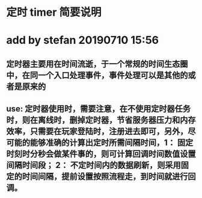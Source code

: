 # 定时 timer 简要说明
# add by stefan 20190710 15:56 

## 定时器主要用在时间流逝，于一个常规的时间生态圈中，在同一个入口处理事件，事件处理可以是其他的或者是原来的

## use: 定时器使用时，需要注意，在不使用定时器任务时，则在离线时，删掉定时器，节省服务器压力和内存效率，只需要在玩家登陆时，注册进去即可，另外，尽可能的能够准确的计算出定时所需间隔时间，1： 固定时刻时分秒会做某件事的，则可计算回调时间数值设置间隔时间段； 2： 不定时间内的数据刷新，则采用固定的时间间隔，提前设置按照流程走，到时间就进行回调。

